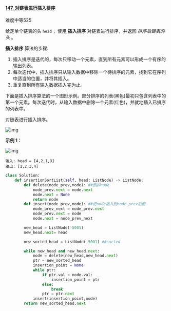 #### [147. 对链表进行插入排序](https://leetcode.cn/problems/insertion-sort-list/)

难度中等525

给定单个链表的头 `head` ，使用 **插入排序** 对链表进行排序，并返回 *排序后链表的头* 。

**插入排序** 算法的步骤:

1. 插入排序是迭代的，每次只移动一个元素，直到所有元素可以形成一个有序的输出列表。
2. 每次迭代中，插入排序只从输入数据中移除一个待排序的元素，找到它在序列中适当的位置，并将其插入。
3. 重复直到所有输入数据插入完为止。

下面是插入排序算法的一个图形示例。部分排序的列表(黑色)最初只包含列表中的第一个元素。每次迭代时，从输入数据中删除一个元素(红色)，并就地插入已排序的列表中。

对链表进行插入排序。

![img](https://upload.wikimedia.org/wikipedia/commons/0/0f/Insertion-sort-example-300px.gif)

 

**示例 1：**

![img](https://assets.leetcode.com/uploads/2021/03/04/sort1linked-list.jpg)

```
输入: head = [4,2,1,3]
输出: [1,2,3,4]
```





```python
class Solution:
    def insertionSortList(self, head: ListNode) -> ListNode:
        def delete(node_prev,node): ##删掉node
            node_prev.next = node.next
            node.next = None
            return node
        def insert(node_prev,node): ##把node插入到node_prev后面
            node_prev_next = node_prev.next
            node_prev.next = node
            node.next = node_prev_next

        new_head = ListNode(-5001)
        new_head.next= head

        new_sorted_head = ListNode(-5001) ##sorted

        while new_head and new_head.next:
            node = delete(new_head,new_head.next)
            ptr = new_sorted_head
            insertion_point = None
            while ptr:
                if ptr.val < node.val:
                    insertion_point = ptr
                else:
                    break
                ptr = ptr.next
            insert(insertion_point,node)
        return new_sorted_head.next

```

